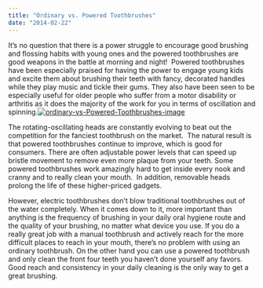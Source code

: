 ```yaml
---
title: "Ordinary vs. Powered Toothbrushes"
date: "2014-02-22"
---
```


It’s no question that there is a power struggle to encourage good brushing and flossing habits with young ones and the powered toothbrushes are good weapons in the battle at morning and night!  Powered toothbrushes have been especially praised for having the power to engage young kids and excite them about brushing their teeth with fancy, decorated handles while they play music and tickle their gums. They also have been seen to be especially useful for older people who suffer from a motor disability or arthritis as it does the majority of the work for you in terms of oscillation and spinning.[![ordinary-vs-Powered-Toothbrushes-image](/images/ordinary-vs-Powered-Toothbrushes-image-300x201.jpg)](/images/ordinary-vs-Powered-Toothbrushes-image.jpg)

The rotating-oscillating heads are constantly evolving to beat out the competition for the fanciest toothbrush on the market.  The natural result is that powered toothbrushes continue to improve, which is good for consumers. There are often adjustable power levels that can speed up bristle movement to remove even more plaque from your teeth. Some powered toothbrushes work amazingly hard to get inside every nook and cranny and to really clean your mouth.  In addition, removable heads prolong the life of these higher-priced gadgets.

However, electric toothbrushes don’t blow traditional toothbrushes out of the water completely. When it comes down to it, more important than anything is the frequency of brushing in your daily oral hygiene route and the quality of your brushing, no matter what device you use. If you do a really great job with a manual toothbrush and actively reach for the more difficult places to reach in your mouth, there’s no problem with using an ordinary toothbrush. On the other hand you can use a powered toothbrush and only clean the front four teeth you haven’t done yourself any favors. Good reach and consistency in your daily cleaning is the only way to get a great brushing.
